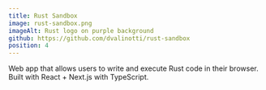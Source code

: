 ```yaml
---
title: Rust Sandbox
image: rust-sandbox.png
imageAlt: Rust logo on purple background
github: https://github.com/dvalinotti/rust-sandbox
position: 4
---
```

Web app that allows users to write and execute Rust code in their browser. Built with React + Next.js with TypeScript.
